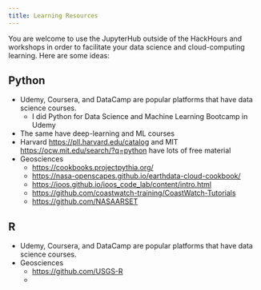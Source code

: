 ```yaml
---
title: Learning Resources
---
```


You are welcome to use the JupyterHub outside of the HackHours and workshops in order to facilitate
your data science and cloud-computing learning. Here are some ideas:

## Python

* Udemy, Coursera, and DataCamp are popular platforms that have data science courses. 
  - I did Python for Data Science and Machine Learning Bootcamp in Udemy
* The same have deep-learning and ML courses
* Harvard https://pll.harvard.edu/catalog and MIT https://ocw.mit.edu/search/?q=python have lots of free material
* Geosciences
  - https://cookbooks.projectpythia.org/
  - https://nasa-openscapes.github.io/earthdata-cloud-cookbook/
  - https://ioos.github.io/ioos_code_lab/content/intro.html
  - https://github.com/coastwatch-training/CoastWatch-Tutorials
  - https://github.com/NASAARSET
  
## R

* Udemy, Coursera, and DataCamp are popular platforms that have data science courses. 
* Geosciences
  - https://github.com/USGS-R
  - 